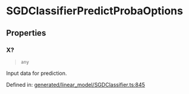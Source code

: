 # SGDClassifierPredictProbaOptions

## Properties

### X?

> `any`

Input data for prediction.

Defined in:  [generated/linear\_model/SGDClassifier.ts:845](https://github.com/transitive-bullshit/scikit-learn-ts/blob/b59c1ff/packages/sklearn/src/generated/linear_model/SGDClassifier.ts#L845)
